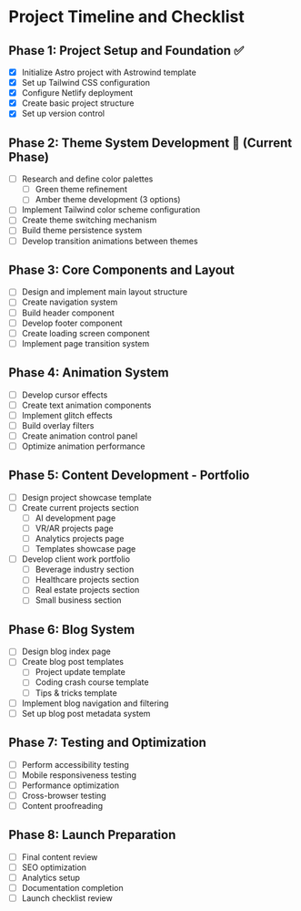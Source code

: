# Project Timeline and Checklist

## Phase 1: Project Setup and Foundation ✅
- [x] Initialize Astro project with Astrowind template
- [x] Set up Tailwind CSS configuration
- [x] Configure Netlify deployment
- [x] Create basic project structure
- [x] Set up version control

## Phase 2: Theme System Development 🚀 (Current Phase)
- [ ] Research and define color palettes
  - [ ] Green theme refinement
  - [ ] Amber theme development (3 options)
- [ ] Implement Tailwind color scheme configuration
- [ ] Create theme switching mechanism
- [ ] Build theme persistence system
- [ ] Develop transition animations between themes

## Phase 3: Core Components and Layout
- [ ] Design and implement main layout structure
- [ ] Create navigation system
- [ ] Build header component
- [ ] Develop footer component
- [ ] Create loading screen component
- [ ] Implement page transition system

## Phase 4: Animation System
- [ ] Develop cursor effects
- [ ] Create text animation components
- [ ] Implement glitch effects
- [ ] Build overlay filters
- [ ] Create animation control panel
- [ ] Optimize animation performance

## Phase 5: Content Development - Portfolio
- [ ] Design project showcase template
- [ ] Create current projects section
  - [ ] AI development page
  - [ ] VR/AR projects page
  - [ ] Analytics projects page
  - [ ] Templates showcase page
- [ ] Develop client work portfolio
  - [ ] Beverage industry section
  - [ ] Healthcare projects section
  - [ ] Real estate projects section
  - [ ] Small business section

## Phase 6: Blog System
- [ ] Design blog index page
- [ ] Create blog post templates
  - [ ] Project update template
  - [ ] Coding crash course template
  - [ ] Tips & tricks template
- [ ] Implement blog navigation and filtering
- [ ] Set up blog post metadata system

## Phase 7: Testing and Optimization
- [ ] Perform accessibility testing
- [ ] Mobile responsiveness testing
- [ ] Performance optimization
- [ ] Cross-browser testing
- [ ] Content proofreading

## Phase 8: Launch Preparation
- [ ] Final content review
- [ ] SEO optimization
- [ ] Analytics setup
- [ ] Documentation completion
- [ ] Launch checklist review 